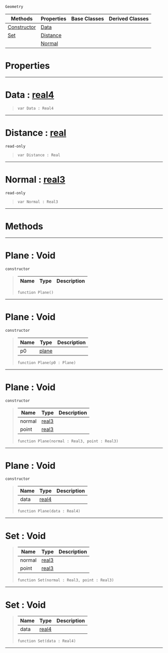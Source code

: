 `Geometry`

|Methods|Properties|Base Classes|Derived Classes|
|---|---|---|---|
|[ Constructor](https://github.com/zeroengineteam/ZeroDocs/blob/master/code_reference/class_reference/plane.markdown#plane-void)|[ Data](https://github.com/zeroengineteam/ZeroDocs/blob/master/code_reference/class_reference/plane.markdown#data-zero-engine-documen)| | |
|[ Set](https://github.com/zeroengineteam/ZeroDocs/blob/master/code_reference/class_reference/plane.markdown#set-void)|[ Distance](https://github.com/zeroengineteam/ZeroDocs/blob/master/code_reference/class_reference/plane.markdown#distance-zero-engine-doc)| | |
| |[ Normal](https://github.com/zeroengineteam/ZeroDocs/blob/master/code_reference/class_reference/plane.markdown#normal-zero-engine-docum)| | |


 #  Properties


---  
 #  Data : [real4](https://github.com/zeroengineteam/ZeroDocs/blob/master/code_reference/zilch_base_types/real4.markdown)

> 
> ``` lang=cpp, name=Zilch
> var Data : Real4


---  
 #  Distance : [real](https://github.com/zeroengineteam/ZeroDocs/blob/master/code_reference/zilch_base_types/real.markdown)

 `read-only`

> 
> ``` lang=cpp, name=Zilch
> var Distance : Real


---  
 #  Normal : [real3](https://github.com/zeroengineteam/ZeroDocs/blob/master/code_reference/zilch_base_types/real3.markdown)

 `read-only`

> 
> ``` lang=cpp, name=Zilch
> var Normal : Real3


---  
 #  Methods


---  
 #  Plane : Void

 `constructor`

> 
> |Name|Type|Description|
> |---|---|---|
> ``` lang=cpp, name=Zilch
> function Plane()
> ``` 


---  
 #  Plane : Void

 `constructor`

> 
> |Name|Type|Description|
> |---|---|---|
> |p0|[plane](https://github.com/zeroengineteam/ZeroDocs/blob/master/code_reference/class_reference/plane.markdown)| |
> ``` lang=cpp, name=Zilch
> function Plane(p0 : Plane)
> ``` 


---  
 #  Plane : Void

 `constructor`

> 
> |Name|Type|Description|
> |---|---|---|
> |normal|[real3](https://github.com/zeroengineteam/ZeroDocs/blob/master/code_reference/zilch_base_types/real3.markdown)| |
> |point|[real3](https://github.com/zeroengineteam/ZeroDocs/blob/master/code_reference/zilch_base_types/real3.markdown)| |
> ``` lang=cpp, name=Zilch
> function Plane(normal : Real3, point : Real3)
> ``` 


---  
 #  Plane : Void

 `constructor`

> 
> |Name|Type|Description|
> |---|---|---|
> |data|[real4](https://github.com/zeroengineteam/ZeroDocs/blob/master/code_reference/zilch_base_types/real4.markdown)| |
> ``` lang=cpp, name=Zilch
> function Plane(data : Real4)
> ``` 


---  
 #  Set : Void

> 
> |Name|Type|Description|
> |---|---|---|
> |normal|[real3](https://github.com/zeroengineteam/ZeroDocs/blob/master/code_reference/zilch_base_types/real3.markdown)| |
> |point|[real3](https://github.com/zeroengineteam/ZeroDocs/blob/master/code_reference/zilch_base_types/real3.markdown)| |
> ``` lang=cpp, name=Zilch
> function Set(normal : Real3, point : Real3)
> ``` 


---  
 #  Set : Void

> 
> |Name|Type|Description|
> |---|---|---|
> |data|[real4](https://github.com/zeroengineteam/ZeroDocs/blob/master/code_reference/zilch_base_types/real4.markdown)| |
> ``` lang=cpp, name=Zilch
> function Set(data : Real4)
> ``` 


---  
 

 